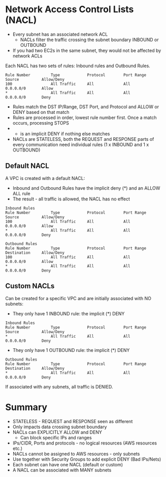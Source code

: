 # Network Access Control Lists (NACL)

- Every subnet has an associated network ACL
    - NACLs filter the traffic crossing the subnet boundary INBOUND or OUTBOUND 
- If you had two EC2s in the same subnet, they would not be affected by network ACLs

Each NACL has two sets of rules: Inbound rules and Outbound Rules. 

```
Rule Number         Type            Protocol        Port Range      Source          Allow/Deny 
100                 All Traffic     All             All             0.0.0.0/0       Allow
*                   All Traffic     All             All             0.0.0.0/0       Deny 
```

- Rules match the DST IP/Range, DST Port, and Protocol and ALLOW or DENY based on that match 
- Rules are processed in order, lowest rule number first. Once a match occurs, processing STOPS
- * is an implicit DENY if nothing else matches 
- NACLs are STATELESS, both the REQUEST and RESPONSE parts of every communication need individual rules (1 x INBOUND and 1 x OUTBOUND)

## Default NACL 

A VPC is created with a default NACL:
- Inbound and Outbound Rules have the implicit deny (*) and an ALLOW ALL rule 
- The result - all traffic is allowed, the NACL has no effect

```
Inbound Rules 
Rule Number         Type            Protocol        Port Range      Source          Allow/Deny 
100                 All Traffic     All             All             0.0.0.0/0       Allow
*                   All Traffic     All             All             0.0.0.0/0       Deny 
```

```
Outbound Rules 
Rule Number         Type            Protocol        Port Range      Destination     Allow/Deny 
100                 All Traffic     All             All             0.0.0.0/0       Allow
*                   All Traffic     All             All             0.0.0.0/0       Deny 
```

## Custom NACLs 

Can be created for a specific VPC and are initially associated with NO subnets:
- They only have 1 INBOUND rule: the implicit (*) DENY 

```
Inbound Rules 
Rule Number         Type            Protocol        Port Range      Source          Allow/Deny 
*                   All Traffic     All             All             0.0.0.0/0       Deny 
```

- They only have 1 OUTBOUND rule: the implicit (*) DENY

```
Outbound Rules 
Rule Number         Type            Protocol        Port Range      Destination     Allow/Deny 
*                   All Traffic     All             All             0.0.0.0/0       Deny 
```

If associated with any subnets, all traffic is DENIED.

# Summary 

- STATELESS - REQUEST and RESPONSE seen as different 
- Only impacts data crossing subnet boundary 
- NACLs can EXPLICITLY ALLOW and DENY 
    - Can block specific IPs and ranges 
- IPs/CIDR, Ports and protocols - no logical resources (AWS resources etc.)
- NACLs cannot be assigned to AWS resources - only subnets 
- Use together with Security Groups to add explicit DENY (Bad IPs/Nets)
- Each subnet can have one NACL (default or custom)
- A NACL can be associated with MANY subnets
